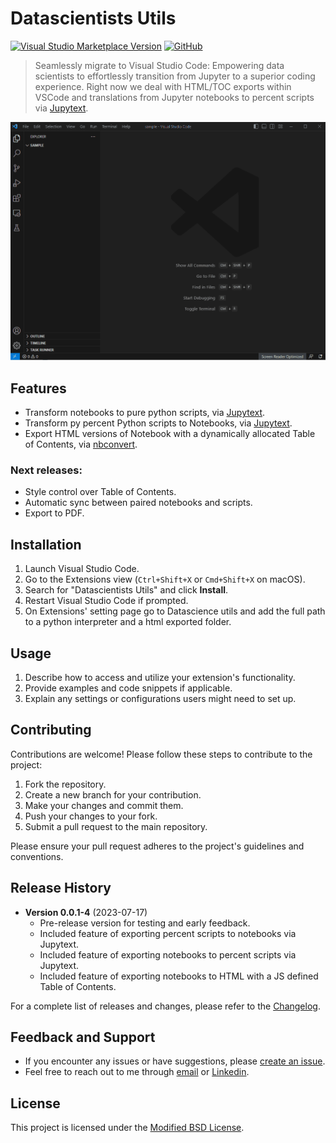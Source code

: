 # Datascientists Utils

[![Visual Studio Marketplace Version](https://img.shields.io/visual-studio-marketplace/v/FrancoMilanese.datascientists-utils)](https://marketplace.visualstudio.com/items?itemName=FrancoMilanese.datascientists-utils)
[![GitHub](https://img.shields.io/github/license/fmilanese-1/ds_utils)](https://github.com/fmilanese-1/ds_utils/blob/main/LICENSE.md)

> Seamlessly migrate to Visual Studio Code: Empowering data scientists to effortlessly transition from Jupyter to a superior coding experience. Right now we deal with HTML/TOC exports within VSCode and translations from Jupyter notebooks to percent scripts via [Jupytext](https://jupytext.readthedocs.io/en/latest/index.html).

![Preview](./images/preview.gif)

## Features

- Transform notebooks to pure python scripts, via [Jupytext](https://jupytext.readthedocs.io/en/latest/index.html).
- Transform py percent Python scripts to Notebooks, via [Jupytext](https://jupytext.readthedocs.io/en/latest/index.html).
- Export HTML versions of Notebook with a dynamically allocated Table of Contents, via [nbconvert](https://nbconvert.readthedocs.io/en/latest/).

### Next releases:
- Style control over Table of Contents.
- Automatic sync between paired notebooks and scripts.
- Export to PDF.

## Installation

1. Launch Visual Studio Code.
2. Go to the Extensions view (`Ctrl+Shift+X` or `Cmd+Shift+X` on macOS).
3. Search for "Datascientists Utils" and click **Install**.
4. Restart Visual Studio Code if prompted.
5. On Extensions' setting page go to Datascience utils and add the full path to a python interpreter and a html exported folder.

## Usage

1. Describe how to access and utilize your extension's functionality.
2. Provide examples and code snippets if applicable.
3. Explain any settings or configurations users might need to set up.

## Contributing

Contributions are welcome! Please follow these steps to contribute to the project:

1. Fork the repository.
2. Create a new branch for your contribution.
3. Make your changes and commit them.
4. Push your changes to your fork.
5. Submit a pull request to the main repository.

Please ensure your pull request adheres to the project's guidelines and conventions.

## Release History

- **Version 0.0.1-4** (2023-07-17)
  - Pre-release version for testing and early feedback.
  - Included feature of exporting percent scripts to notebooks via Jupytext.
  - Included feature of exporting notebooks to percent scripts via Jupytext.
  - Included feature of exporting notebooks to HTML with a JS defined Table of Contents.

For a complete list of releases and changes, please refer to the [Changelog](./CHANGELOG.md).

## Feedback and Support

- If you encounter any issues or have suggestions, please [create an issue](https://github.com/fmilanese-1/ds_utils/issues).
- Feel free to reach out to me through [email](mailto:francomilanese@angloamerican.com) or [Linkedin](https://cl.linkedin.com/in/franco-milanese-88b780116).

## License

This project is licensed under the [Modified BSD License](./LICENSE.md).
